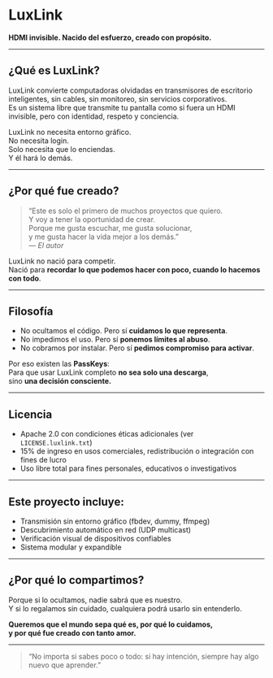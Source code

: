 # LuxLink

**HDMI invisible. Nacido del esfuerzo, creado con propósito.**

---

## ¿Qué es LuxLink?

LuxLink convierte computadoras olvidadas en transmisores de escritorio inteligentes, sin cables, sin monitoreo, sin servicios corporativos.  
Es un sistema libre que transmite tu pantalla como si fuera un HDMI invisible, pero con identidad, respeto y conciencia.

LuxLink no necesita entorno gráfico.  
No necesita login.  
Solo necesita que lo enciendas.  
Y él hará lo demás.

---

## ¿Por qué fue creado?

> “Este es solo el primero de muchos proyectos que quiero.  
> Y voy a tener la oportunidad de crear.  
> Porque me gusta escuchar, me gusta solucionar,  
> y me gusta hacer la vida mejor a los demás.”  
> — *El autor*

LuxLink no nació para competir.  
Nació para **recordar lo que podemos hacer con poco, cuando lo hacemos con todo**.

---

## Filosofía

- No ocultamos el código. Pero sí **cuidamos lo que representa**.
- No impedimos el uso. Pero sí **ponemos límites al abuso**.
- No cobramos por instalar. Pero sí **pedimos compromiso para activar**.

Por eso existen las **PassKeys**:  
Para que usar LuxLink completo **no sea solo una descarga**,  
sino **una decisión consciente.**

---

## Licencia

- Apache 2.0 con condiciones éticas adicionales (ver `LICENSE.luxlink.txt`)
- 15% de ingreso en usos comerciales, redistribución o integración con fines de lucro
- Uso libre total para fines personales, educativos o investigativos

---

## Este proyecto incluye:

- Transmisión sin entorno gráfico (fbdev, dummy, ffmpeg)
- Descubrimiento automático en red (UDP multicast)
- Verificación visual de dispositivos confiables
- Sistema modular y expandible

---

## ¿Por qué lo compartimos?

Porque si lo ocultamos, nadie sabrá que es nuestro.  
Y si lo regalamos sin cuidado, cualquiera podrá usarlo sin entenderlo.

**Queremos que el mundo sepa qué es, por qué lo cuidamos,  
y por qué fue creado con tanto amor.**

---

> “No importa si sabes poco o todo: si hay intención, siempre hay algo nuevo que aprender.”
